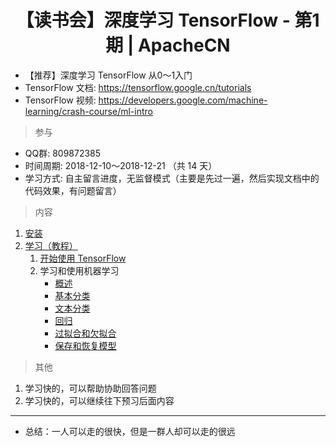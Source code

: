 # <center>【读书会】深度学习 TensorFlow - 第1期 | ApacheCN<center>

* 【推荐】深度学习 TensorFlow 从0～1入门
* TensorFlow 文档: <https://tensorflow.google.cn/tutorials>
* TensorFlow 视频: <https://developers.google.com/machine-learning/crash-course/ml-intro>

> 参与

* QQ群: 809872385
* 时间周期: 2018-12-10～2018-12-21 （共 14 天）
* 学习方式: 自主留言进度，无监督模式（主要是先过一遍，然后实现文档中的代码效果，有问题留言）

> 内容

1. [安装](https://tensorflow.google.cn/install/)
2. [学习（教程）](https://tensorflow.google.cn/tutorials/)
    1. [开始使用 TensorFlow](https://tensorflow.google.cn/tutorials/)
    2. 学习和使用机器学习
        * [概述](https://tensorflow.google.cn/tutorials/keras/)
        * [基本分类](https://tensorflow.google.cn/tutorials/keras/basic_classification)
        * [文本分类](https://tensorflow.google.cn/tutorials/keras/basic_text_classification)
        * [回归](https://tensorflow.google.cn/tutorials/keras/basic_regression)
        * [过拟合和欠拟合](https://tensorflow.google.cn/tutorials/keras/overfit_and_underfit)
        * [保存和恢复模型](https://tensorflow.google.cn/tutorials/keras/save_and_restore_models)

> 其他

1. 学习快的，可以帮助协助回答问题
2. 学习快的，可以继续往下预习后面内容

---

* 总结：一人可以走的很快，但是一群人却可以走的很远

